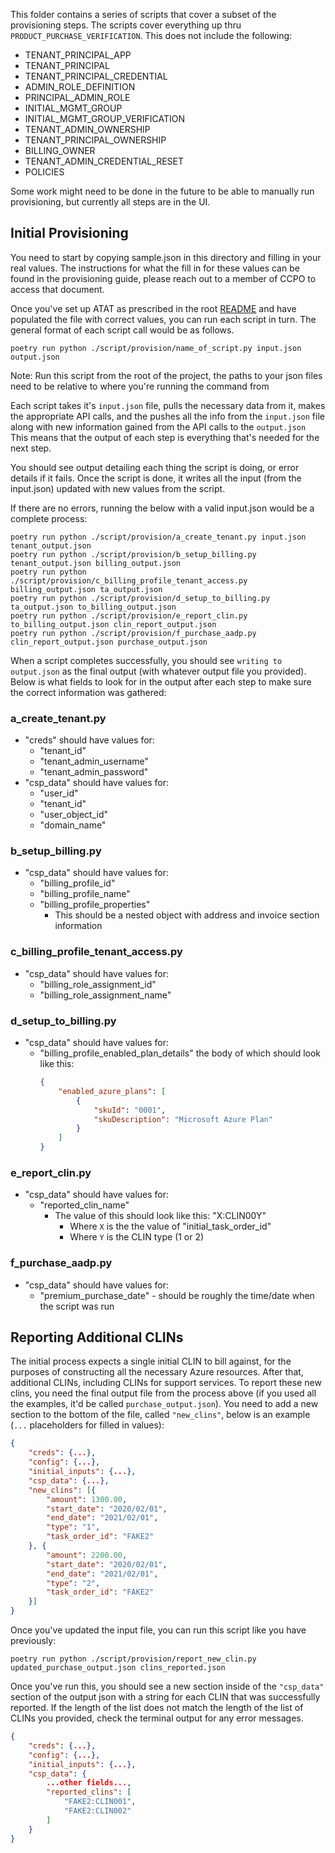 This folder contains a series of scripts that cover a subset of the provisioning steps. The scripts cover everything up thru `PRODUCT_PURCHASE_VERIFICATION`. This does not include the following:

- TENANT_PRINCIPAL_APP
- TENANT_PRINCIPAL
- TENANT_PRINCIPAL_CREDENTIAL
- ADMIN_ROLE_DEFINITION
- PRINCIPAL_ADMIN_ROLE
- INITIAL_MGMT_GROUP
- INITIAL_MGMT_GROUP_VERIFICATION
- TENANT_ADMIN_OWNERSHIP
- TENANT_PRINCIPAL_OWNERSHIP
- BILLING_OWNER
- TENANT_ADMIN_CREDENTIAL_RESET
- POLICIES

Some work might need to be done in the future to be able to manually run provisioning, but currently all steps are in the UI. 

## Initial Provisioning

You need to start by copying sample.json in this directory and filling in your real values. The instructions for what the fill in for these values can be found in the provisioning guide, please reach out to a member of CCPO to access that document.

Once you've set up ATAT as prescribed in the root [README](../../README.md) and have populated the file with correct values, you can run each script in turn. The general format of each script call would be as follows.
```
poetry run python ./script/provision/name_of_script.py input.json output.json
```
Note: Run this script from the root of the project, the paths to your json files need to be relative to where you're running the command from

Each script takes it's `input.json` file, pulls the necessary data from it, makes the appropriate API calls, and the pushes all the info from the `input.json` file along with new information gained from the API calls to the `output.json` This means that the output of each step is everything that's needed for the next step.

You should see output detailing each thing the script is doing, or error details if it fails. Once the script is done, it writes all the input (from the input.json) updated with new values from the script.

If there are no errors, running the below with a valid input.json would be a complete process:
```
poetry run python ./script/provision/a_create_tenant.py input.json tenant_output.json
poetry run python ./script/provision/b_setup_billing.py tenant_output.json billing_output.json
poetry run python ./script/provision/c_billing_profile_tenant_access.py billing_output.json ta_output.json
poetry run python ./script/provision/d_setup_to_billing.py ta_output.json to_billing_output.json
poetry run python ./script/provision/e_report_clin.py to_billing_output.json clin_report_output.json
poetry run python ./script/provision/f_purchase_aadp.py clin_report_output.json purchase_output.json
```

When a script completes successfully, you should see `writing to output.json` as the final output (with whatever output file you provided). Below is what fields to look for in the output after each step to make sure the correct information was gathered:

### a_create_tenant.py
* "creds" should have values for:
  * "tenant_id"
  * "tenant_admin_username"
  * "tenant_admin_password"
* "csp_data" should have values for:
  * "user_id"
  * "tenant_id"
  * "user_object_id"
  * "domain_name"

### b_setup_billing.py
* "csp_data" should have values for:
  * "billing_profile_id"
  * "billing_profile_name"
  * "billing_profile_properties"
    * This should be a nested object with address and invoice section information

### c_billing_profile_tenant_access.py
* "csp_data" should have values for:
  * "billing_role_assignment_id"
  * "billing_role_assignment_name"

### d_setup_to_billing.py
* "csp_data" should have values for:
  * "billing_profile_enabled_plan_details" the body of which should look like this:
    ```json
    {
        "enabled_azure_plans": [
            {
                "skuId": "0001",
                "skuDescription": "Microsoft Azure Plan"
            }
        ]
    }
    ```

### e_report_clin.py
* "csp_data" should have values for:
  * "reported_clin_name"
    * The value of this should look like this: "X:CLIN00Y"
      * Where `X` is the the value of "initial_task_order_id"
      * Where `Y` is the CLIN type (1 or 2)

### f_purchase_aadp.py
* "csp_data" should have values for:
  * "premium_purchase_date" - should be roughly the time/date when the script was run

## Reporting Additional CLINs

The initial process expects a single initial CLIN to bill against, for the purposes of constructing all the necessary Azure resources. After that, additional CLINs, including CLINs for support services. To report these new clins, you need the final output file from the process above (if you used all the examples, it'd be called `purchase_output.json`). You need to add a new section to the bottom of the file, called `"new_clins"`, below is an example (`...` placeholders for filled in values):

```json
{
    "creds": {...},
    "config": {...},
    "initial_inputs": {...},
    "csp_data": {...},
    "new_clins": [{
        "amount": 1300.00,
        "start_date": "2020/02/01",
        "end_date": "2021/02/01",
        "type": "1",
        "task_order_id": "FAKE2"
    }, {
        "amount": 2200.00,
        "start_date": "2020/02/01",
        "end_date": "2021/02/01",
        "type": "2",
        "task_order_id": "FAKE2"
    }]
}
```

Once you've updated the input file, you can run this script like you have previously:

```
poetry run python ./script/provision/report_new_clin.py updated_purchase_output.json clins_reported.json
```

Once you've run this, you should see a new section inside of the `"csp_data"` section of the output json with a string for each CLIN that was successfully reported. If the length of the list does not match the length of the list of CLINs you provided, check the terminal output for any error messages.

```json
{
    "creds": {...},
    "config": {...},
    "initial_inputs": {...},
    "csp_data": {
        ...other fields...,
        "reported_clins": [
            "FAKE2:CLIN001",
            "FAKE2:CLIN002"
        ]
    }
}
```

